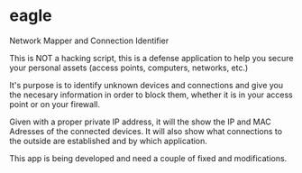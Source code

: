 # eagle

Network Mapper and Connection Identifier

This is NOT a hacking script, this is a defense application to help you secure your personal assets (access points, computers, networks, etc.)

It's purpose is to identify unknown devices and connections and give you the necesary information in order to block them, whether it is in your access point or on your firewall.

Given with a proper private IP address, it will the show the IP and MAC Adresses of the connected devices.  It will also show what connections to the outside are established and by which application.

This app is being developed and need a couple of fixed and modifications.   